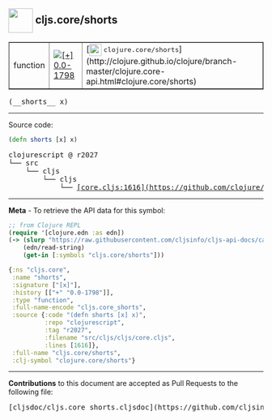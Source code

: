 ## <img width="48px" valign="middle" src="http://i.imgur.com/Hi20huC.png"> cljs.core/shorts

 <table border="1">
<tr>

<td>function</td>
<td><a href="https://github.com/cljsinfo/cljs-api-docs/tree/0.0-1798"><img valign="middle" alt="[+] 0.0-1798" src="https://img.shields.io/badge/+-0.0--1798-lightgrey.svg"></a> </td>
<td>
[<img height="24px" valign="middle" src="http://i.imgur.com/1GjPKvB.png"> <samp>clojure.core/shorts</samp>](http://clojure.github.io/clojure/branch-master/clojure.core-api.html#clojure.core/shorts)
</td>
</tr>
</table>

 <samp>
(__shorts__ x)<br>
</samp>

---





Source code:

```clj
(defn shorts [x] x)
```

 <pre>
clojurescript @ r2027
└── src
    └── cljs
        └── cljs
            └── <ins>[core.cljs:1616](https://github.com/clojure/clojurescript/blob/r2027/src/cljs/cljs/core.cljs#L1616)</ins>
</pre>


---

__Meta__ - To retrieve the API data for this symbol:

```clj
;; from Clojure REPL
(require '[clojure.edn :as edn])
(-> (slurp "https://raw.githubusercontent.com/cljsinfo/cljs-api-docs/catalog/cljs-api.edn")
    (edn/read-string)
    (get-in [:symbols "cljs.core/shorts"]))
```

```clj
{:ns "cljs.core",
 :name "shorts",
 :signature ["[x]"],
 :history [["+" "0.0-1798"]],
 :type "function",
 :full-name-encode "cljs.core_shorts",
 :source {:code "(defn shorts [x] x)",
          :repo "clojurescript",
          :tag "r2027",
          :filename "src/cljs/cljs/core.cljs",
          :lines [1616]},
 :full-name "cljs.core/shorts",
 :clj-symbol "clojure.core/shorts"}

```

---

__Contributions__ to this document are accepted as Pull Requests to the following file:

 <pre>
[cljsdoc/cljs.core_shorts.cljsdoc](https://github.com/cljsinfo/cljs-api-docs/blob/master/cljsdoc/cljs.core_shorts.cljsdoc)
</pre>

